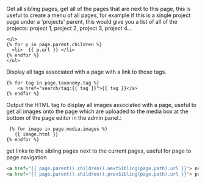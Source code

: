Get all sibling pages, get all of the pages that are next to this page, this is useful to create a menu of all pages, for example if this is a single project page under a 'projects' parent, this would give you a list of all of the projects: project 1, project 2, project 3, project 4...

```twig
<ul>
{% for p in page.parent.children %}
  <li>  {{ p.url }} </li>
{% endfor %}
</ul>
```

Display all tags associated with a page with a link to those tags.
```twig
{% for tag in page.taxonomy.tag %}
    <a href="search/tag:{{ tag }}">{{ tag }}</a>
{% endfor %}
```

Output the HTML tag to display all images associated with a page, useful to get all images onto the page which are uploaded to the media box at the bottom of the page editor in the admin panel.:  

```twig
 {% for image in page.media.images %}  
   {{ image.html }}  
{% endfor %}
```

get links to the sibling pages next to the current pages, useful for page to page navigation
```html
<a href="{{ page.parent().children().nextSibling(page.path).url }}"> next sibling </a>
<a href="{{ page.parent().children().prevSibling(page.path).url }}"> prev sibling </a>
  ```



